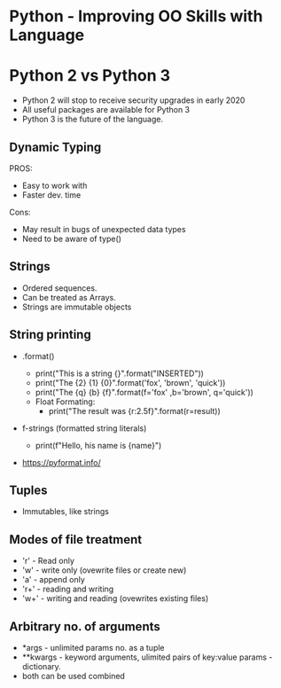 # Python - Improving OO Skills with Language

# Python 2 vs Python 3
* Python 2 will stop to receive security upgrades in early 2020
* All useful packages are available for Python 3
* Python 3 is the future of the language.

## Dynamic Typing
PROS:
  - Easy to work with
  - Faster dev. time

Cons:
  - May result in bugs of unexpected data types
  - Need to be aware of type()

## Strings
  - Ordered sequences.
  - Can be treated as Arrays.
  - Strings are immutable objects

## String printing
  - .format()
    - print("This is a string {}".format("INSERTED"))
    - print("The {2} {1} {0}".format('fox', 'brown', 'quick'))
    - print("The {q} {b} {f}".format(f='fox' ,b='brown', q='quick'))
    - Float Formating:
      - print("The result was {r:2.5f}".format(r=result))
  - f-strings (formatted string literals)
    - print(f"Hello, his name is {name}")

  - https://pyformat.info/

## Tuples
  - Immutables, like strings

## Modes of file treatment
  - 'r' - Read only
  - 'w' - write only (ovewrite files or create new)
  - 'a' - append only
  - 'r+' - reading and writing
  - 'w+' - writing and reading (ovewrites existing files)

## Arbitrary no. of arguments
  - \*args - unlimited params no. as a tuple
  - \*\*kwargs - keyword arguments, ulimited pairs of key:value params - dictionary.
  - both can be used combined
